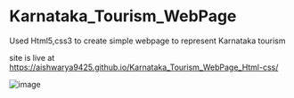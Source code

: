 # Karnataka_Tourism_WebPage
 Used Html5,css3 to create simple webpage to represent Karnataka tourism
 
 site is live at https://aishwarya9425.github.io/Karnataka_Tourism_WebPage_Html-css/
 
 ![image](https://user-images.githubusercontent.com/51038336/229174963-9d167cfa-cabb-4b69-99c4-787916e38d7b.png)

